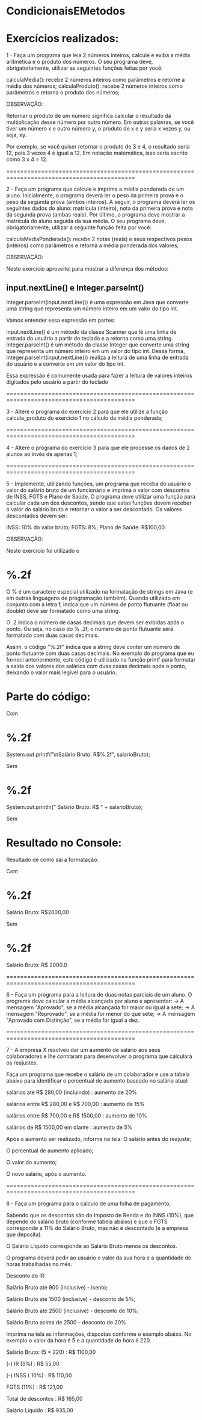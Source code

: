 # CondicionaisEMetodos

<h1>Exercícios realizados:</h1>

1 - Faça um programa que leia 2 números inteiros, calcule e exiba a média aritmética e o produto dos números. O seu programa deve, obrigatoriamente, utilizar as seguintes funções feitas por você:

calculaMedia(): recebe 2 números inteiros como parâmetros e retorne a média dos números; calculaProduto(): recebe 2 números inteiros como parâmetros e retorna o produto dos números;

OBSERVAÇÃO:

Retornar o produto de um número significa calcular o resultado da multiplicação desse número por outro número. Em outras palavras, se você tiver um número x e outro número y, o produto de x e y seria x vezes y, ou seja, xy.

Por exemplo, se você quiser retornar o produto de 3 e 4, o resultado seria 12, pois 3 vezes 4 é igual a 12. Em notação matemática, isso seria escrito como 3 x 4 = 12.

===========================================================================================



2 - Faça um programa que calcule e imprima a média ponderada de um aluno. Inicialmente, o programa deverá ler o peso da primeira prova e o peso da segunda prova (ambos inteiros). A seguir, o programa deverá ler os seguintes dados do aluno: matrícula (inteiro), nota da primeira prova e nota da segunda prova (ambas reais). Por último, o programa deve mostrar a matricula do aluno seguida da sua média. O seu programa deve, obrigatoriamente, utilizar a seguinte função feita por você:

calculaMediaPonderada(): recebe 2 notas (reais) e seus respectivos pesos (inteiros) como parâmetros e retorna a média ponderada dos valores;

OBSERVAÇÃO:

Neste exercício aproveitei para mostrar a diferença dos métodos: <h2> input.nextLine()  e  Integer.parseInt() </h2>

Integer.parseInt(input.nextLine()) é uma expressão em Java que converte uma string que representa um número inteiro em um valor do tipo int.

Vamos entender essa expressão em partes:

input.nextLine() é um método da classe Scanner que lê uma linha de entrada do usuário a partir do teclado e a retorna como uma string.
Integer.parseInt() é um método da classe Integer que converte uma string que representa um número inteiro em um valor do tipo int.
Dessa forma, Integer.parseInt(input.nextLine()) realiza a leitura de uma linha de entrada do usuário e a converte em um valor do tipo int.

Essa expressão é comumente usada para fazer a leitura de valores inteiros digitados pelo usuário a partir do teclado

===========================================================================================

3 - Altere o programa do exercício 2 para que ele utilize a função calcula_produto do exercício 1 no cálculo da média ponderada;

===========================================================================================

4 - Altere o programa do exercício 3 para que ele processe os dados de 2 alunos ao invés de apenas 1;

===========================================================================================

5 - Implemente, utilizando funções, um programa que receba do usuário o valor do salário bruto de um funcionário e imprima o valor com descontos de INSS, FGTS e Plano de Saúde. O programa deve utilizar uma função para calcular cada um dos descontos, sendo que estas funções devem receber o valor do salário bruto e retornar o valor a ser descontado. Os valores descontados devem ser:

INSS: 10% do valor bruto; FGTS: 8%; Plano de Saúde: R$100,00.

OBSERVAÇÃO:

Neste exercício foi utilizado o <h1>%.2f</h1>

O % é um caractere especial utilizado na formatação de strings em Java (e em outras linguagens de programação também). Quando utilizado em conjunto com a letra f, indica que um número de ponto flutuante (float ou double) deve ser formatado como uma string.

O .2 indica o número de casas decimais que devem ser exibidas após o ponto. Ou seja, no caso do % .2f, o número de ponto flutuante será formatado com duas casas decimais.

Assim, o código "%.2f" indica que a string deve conter um número de ponto flutuante com duas casas decimais. No exemplo do programa que eu forneci anteriormente, este código é utilizado na função printf para formatar a saída dos valores dos salários com duas casas decimais após o ponto, deixando o valor mais legível para o usuário.


<h1>Parte do código: </h1>

  Com <h1>%.2f</h1>
  System.out.printf("\nSalário Bruto: R$%.2f", salarioBruto);
  
  Sem <h1>%.2f</h1>
  System.out.println(" Salário Bruto: R$ " + salarioBruto);
  
  Sem <h1>Resultado no Console:</h1>
  
  Resultado de como sai a formatação:
  
  Com <h1>%.2f</h1>
  Salário Bruto: R$2000,00
  
  Sem  <h1>%.2f</h1>
  Salário Bruto: R$ 2000.0



===========================================================================================

6 - Faça um programa para a leitura de duas notas parciais de um aluno. O programa deve calcular a média alcançada por aluno e apresentar: -> A mensagem "Aprovado", se a média alcançada for maior ou igual a sete; -> A mensagem "Reprovado", se a média for menor do que sete; -> A mensagem "Aprovado com Distinção", se a média for igual a dez.

===========================================================================================

7 - A empresa X resolveu dar um aumento de salário aos seus colaboradores e lhe contraram para desenvolver o programa que calculará os reajustes.

Faça um programa que recebe o salário de um colaborador e use a tabela abaixo para identificar o percentual de aumento baseado no salário atual:

salários até R$ 280,00 (incluindo) : aumento de 20%

salários entre R$ 280,00 e R$ 700,00 : aumento de 15%

salários entre R$ 700,00 e R$ 1500,00 : aumento de 10%

salários de R$ 1500,00 em diante : aumento de 5%

Após o aumento ser realizado, informe na tela:
O salário antes do reajuste;

O percentual de aumento aplicado;

O valor do aumento;

O novo salário, após o aumento.

===========================================================================================

8 - Faça um programa para o cálculo de uma folha de pagamento,

Sabendo que os descontos são do Imposto de Renda e do INNS (10%), que depende do salário bruto (conforme tabela abaixo) e que o FGTS corresponde a 11% do Salário Bruto, mas não é descontado (é a empresa que deposita).

O Salário Líquido corresponde ao Salário Bruto menos os descontos.

O programa deverá pedir ao usuário o valor da sua hora e a quantidade de horas trabalhadas no mês.

Desconto do IR:

Salário Bruto até 900 (inclusive) - isento;

Salário Bruto até 1500 (inclusive) - desconto de 5%;

Salário Bruto até 2500 (inclusive) - desconto de 10%;

Salário Bruto acima de 2500 - desconto de 20% 

Imprima na tela as informações, dispostas conforme o exemplo abaixo. No exemplo o valor da hora é 5 e a quantidade de hora é 220.


Salário Bruto: (5 * 220)        : R$ 1100,00

(-) IR (5%)                     : R$   55,00 

(-) INSS ( 10%)                 : R$  110,00

FGTS (11%)                      : R$  121,00

Total de descontos              : R$  165,00

Salário Liquido                 : R$  935,00


